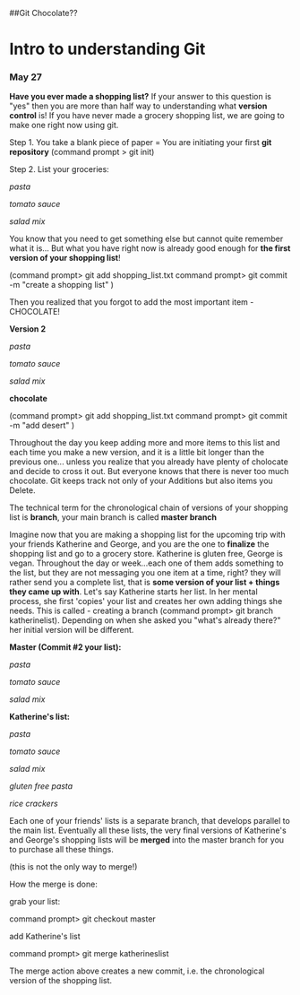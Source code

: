 ##Git Chocolate??
# Intro to understanding Git
### May 27

**Have you ever made a shopping list?**
If your answer to this question is "yes" then you are more than half way to understanding what **version control** is! If you have never made a grocery shopping list, we are going to make one right now using git. 

Step 1. 
You take a blank piece of paper = You are initiating your first **git repository** 
(command prompt > git init)

Step 2. List your groceries:

*pasta*

*tomato sauce*

*salad mix*

You know that you need to get something else but cannot quite remember what it is... But what you have right now is already good enough for **the first version of your shopping list**!

(command prompt> git add shopping_list.txt
command prompt> git commit -m "create a shopping list" )

Then you realized that you forgot to add the most important item - CHOCOLATE! 

**Version 2**

*pasta*

*tomato sauce*

*salad mix*

**chocolate**

(command prompt> git add shopping_list.txt
command prompt> git commit -m "add desert" )

Throughout the day you keep adding more and more items to this list and each time you make a new version, and it is a little bit longer than the previous one... unless you realize that you already have plenty of cholocate and decide to cross it out. But everyone knows that there is never too much chocolate. Git keeps track not only of your Additions but also items you Delete. 

The technical term for the chronological chain of versions of your shopping list is **branch**, your main branch is called **master branch**

Imagine now that you are making a shopping list for the upcoming trip with your friends Katherine and George, and you are the one to **finalize** the shopping list and go to a grocery store. Katherine is gluten free, George is vegan. Throughout the day or week...each one of them adds something to the list, but they are not messaging you one item at a time, right? they will rather send you a complete list, that is **some version of your list + things they came up with**. Let's say Katherine starts her list. In her mental process, she first 'copies' your list and creates her own adding things she needs. This is called - creating a branch (command prompt> git branch katherinelist). Depending on  when she asked you "what's already there?" her initial version will be different.

**Master (Commit #2 your list):**

*pasta*

*tomato sauce*

*salad mix*

**Katherine's list:**

*pasta*

*tomato sauce*

*salad mix*

*gluten free pasta*

*rice crackers*

Each one of your friends' lists is a separate branch, that develops parallel to the main list. Eventually all these lists, the very final versions of Katherine's and George's shopping lists will be **merged** into the master branch for you to purchase all these things. 

(this is not the only way to merge!)

How the merge is done: 

grab your list:

command prompt> git checkout master

add Katherine's list

command prompt> git merge katherineslist

The merge action above creates a new commit, i.e. the chronological version of the shopping list.



